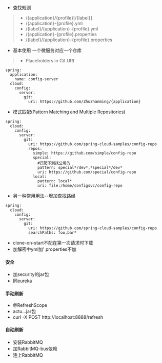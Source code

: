 * 查找规则
>* /{application}/{profile}[/{label}]
>* /{application}-{profile}.yml
>* /{label}/{application}-{profile}.yml
>* /{application}-{profile}.properties
>* /{label}/{application}-{profile}.properties
* 基本使用  一个微服务对应一个仓库
>* Placeholders in Git URI
```
spring:
  application:
    name: config-server
  cloud:
    config:
      server:
        git:
          uri: https://github.com/ZhuZhanming/{application}
```
* 模式匹配(Pattern Matching and Multiple Repositories)
```
spring:
  cloud:
    config:
      server:
        git:
          uri: https://github.com/spring-cloud-samples/config-repo
          repos:
            simple: https://github.com/simple/config-repo
            special:
              #匹配不到找公用的
              pattern: special*/dev*,*special*/dev*
              uri: https://github.com/special/config-repo
            local:
              pattern: local*
              uri: file:/home/configsvc/config-repo
```
* 另一种常用用法--增加查找路经
```
spring:
  cloud:
    config:
      server:
        git:
          uri: https://github.com/spring-cloud-samples/config-repo
          searchPaths: foo,bar*
```
* clone-on-start不配在第一次请求时下载
* 加解密中yml加'    properties不加
#### 安全
* 加security的jar包
* 同eureka
#### 手动刷新
* @RefreshScope
* actu...jar包
* curl -X POST http://localhost:8888/refresh
#### 自动刷新
* 安装RabbitMQ
* 加RabbitMQ-bus依赖
* 连上RabbitMQ